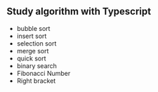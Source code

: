 ## Study algorithm with Typescript
- bubble sort
- insert sort 
- selection sort
- merge sort
- quick sort
- binary search
- Fibonacci Number
- Right bracket